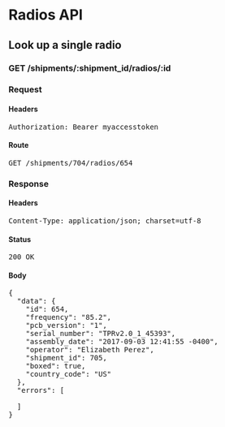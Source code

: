 # Radios API

## Look up a single radio

### GET /shipments/:shipment_id/radios/:id
### Request

#### Headers

<pre>Authorization: Bearer myaccesstoken</pre>

#### Route

<pre>GET /shipments/704/radios/654</pre>

### Response

#### Headers

<pre>Content-Type: application/json; charset=utf-8</pre>

#### Status

<pre>200 OK</pre>

#### Body

<pre>{
  "data": {
    "id": 654,
    "frequency": "85.2",
    "pcb_version": "1",
    "serial_number": "TPRv2.0_1_45393",
    "assembly_date": "2017-09-03 12:41:55 -0400",
    "operator": "Elizabeth Perez",
    "shipment_id": 705,
    "boxed": true,
    "country_code": "US"
  },
  "errors": [

  ]
}</pre>
